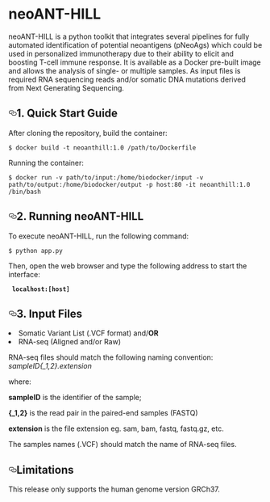 # neoANT-HILL

neoANT-HILL is a python toolkit that integrates several pipelines for fully automated identification of potential neoantigens (pNeoAgs) which could be used in personalized immunotherapy due to their ability to elicit and boosting T-cell immune response. It is available as a Docker pre-built image and allows the analysis of single- or multiple samples. As input files is required RNA sequencing reads and/or somatic DNA mutations derived from Next Generating Sequencing.


<h2><a id="user-content-installation-pip" class="anchor" aria-hidden="true" href="#installation-pip"><svg class="octicon octicon-link" viewBox="0 0 16 16" version="1.1" width="16" height="16" aria-hidden="true"><path fill-rule="evenodd" d="M4 9h1v1H4c-1.5 0-3-1.69-3-3.5S2.55 3 4 3h4c1.45 0 3 1.69 3 3.5 0 1.41-.91 2.72-2 3.25V8.59c.58-.45 1-1.27 1-2.09C10 5.22 8.98 4 8 4H4c-.98 0-2 1.22-2 2.5S3 9 4 9zm9-3h-1v1h1c1 0 2 1.22 2 2.5S13.98 12 13 12H9c-.98 0-2-1.22-2-2.5 0-.83.42-1.64 1-2.09V6.25c-1.09.53-2 1.84-2 3.25C6 11.31 7.55 13 9 13h4c1.45 0 3-1.69 3-3.5S14.5 6 13 6z"></path></svg></a>1. Quick Start Guide </h2>

<p>After cloning the repository, build the container:</p>

<pre><code>$ docker build -t neoanthill:1.0 /path/to/Dockerfile
</code></pre>

<p>Running the container:</p>

<pre><code>$ docker run -v path/to/input:/home/biodocker/input -v path/to/output:/home/biodocker/output -p host:80 -it neoanthill:1.0 /bin/bash
</code></pre>

<h2><a id="user-content-installation-pip" class="anchor" aria-hidden="true" href="#installation-pip"><svg class="octicon octicon-link" viewBox="0 0 16 16" version="1.1" width="16" height="16" aria-hidden="true"><path fill-rule="evenodd" d="M4 9h1v1H4c-1.5 0-3-1.69-3-3.5S2.55 3 4 3h4c1.45 0 3 1.69 3 3.5 0 1.41-.91 2.72-2 3.25V8.59c.58-.45 1-1.27 1-2.09C10 5.22 8.98 4 8 4H4c-.98 0-2 1.22-2 2.5S3 9 4 9zm9-3h-1v1h1c1 0 2 1.22 2 2.5S13.98 12 13 12H9c-.98 0-2-1.22-2-2.5 0-.83.42-1.64 1-2.09V6.25c-1.09.53-2 1.84-2 3.25C6 11.31 7.55 13 9 13h4c1.45 0 3-1.69 3-3.5S14.5 6 13 6z"></path></svg></a>2. Running neoANT-HILL </h2>

<p>To execute neoANT-HILL, run the following command:</p>

<pre><code>$ python app.py
</code></pre>

<p>Then, open the web browser and type the following address to start the interface:</p>

<pre><code> <strong>localhost:[host]</strong>
</code></pre>

<h2><a id="user-content-installation-pip" class="anchor" aria-hidden="true" href="#installation-pip"><svg class="octicon octicon-link" viewBox="0 0 16 16" version="1.1" width="16" height="16" aria-hidden="true"><path fill-rule="evenodd" d="M4 9h1v1H4c-1.5 0-3-1.69-3-3.5S2.55 3 4 3h4c1.45 0 3 1.69 3 3.5 0 1.41-.91 2.72-2 3.25V8.59c.58-.45 1-1.27 1-2.09C10 5.22 8.98 4 8 4H4c-.98 0-2 1.22-2 2.5S3 9 4 9zm9-3h-1v1h1c1 0 2 1.22 2 2.5S13.98 12 13 12H9c-.98 0-2-1.22-2-2.5 0-.83.42-1.64 1-2.09V6.25c-1.09.53-2 1.84-2 3.25C6 11.31 7.55 13 9 13h4c1.45 0 3-1.69 3-3.5S14.5 6 13 6z"></path></svg></a>3. Input Files </h2>

<li>Somatic Variant List (.VCF format) and/<strong>OR</strong> </li>
<li>RNA-seq (Aligned and/or Raw)</li>  

<p> RNA-seq files should match the following naming convention:  <em>sampleID{_1,2}.extension</em> </p>

<p>where:</p>

<p><strong>sampleID</strong> is the identifier of the sample;</p>
<p><strong>{_1,2}</strong> is the read pair in the paired-end samples (FASTQ)</p>
<p><strong>extension</strong> is the file extension eg. sam, bam, fastq, fastq.gz, etc.</p>

<p>The samples names (.VCF) should match the name of RNA-seq files.</p> 

<h2><a id="user-content-installation-pip" class="anchor" aria-hidden="true" href="#installation-pip"><svg class="octicon octicon-link" viewBox="0 0 16 16" version="1.1" width="16" height="16" aria-hidden="true"><path fill-rule="evenodd" d="M4 9h1v1H4c-1.5 0-3-1.69-3-3.5S2.55 3 4 3h4c1.45 0 3 1.69 3 3.5 0 1.41-.91 2.72-2 3.25V8.59c.58-.45 1-1.27 1-2.09C10 5.22 8.98 4 8 4H4c-.98 0-2 1.22-2 2.5S3 9 4 9zm9-3h-1v1h1c1 0 2 1.22 2 2.5S13.98 12 13 12H9c-.98 0-2-1.22-2-2.5 0-.83.42-1.64 1-2.09V6.25c-1.09.53-2 1.84-2 3.25C6 11.31 7.55 13 9 13h4c1.45 0 3-1.69 3-3.5S14.5 6 13 6z"></path></svg></a>Limitations </h2>

This release only supports the human genome version GRCh37.

